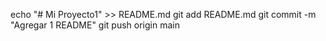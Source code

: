 echo "# Mi Proyecto1" >> README.md
git add README.md
git commit -m "Agregar 1 README"
git push origin main
